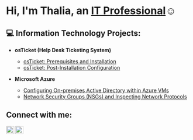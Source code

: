 <h1>Hi, I'm Thalia, an <a href="https://linkedin.com/in/thalia-l-3980a3184">IT Professional</a>☺</h1>

<h2>💻 Information Technology Projects:</h2>

- <b>osTicket (Help Desk Ticketing System)</b>
  - [osTicket: Prerequisites and Installation](https://github.com/ThaliaLeyva/osticket-prereq-install.git)
  - [osTicket: Post-Installation Configuration](https://github.com/ThaliaLeyva/post-install-config)
 
- <b>Microsoft Azure</b>
  - [Configuring On-premises Active Directory within Azure VMs](https://github.com/ThaliaLeyva/configure-ad)
  - [Network Security Groups (NSGs) and Inspecting Network Protocols](https://github.com/ThaliaLeyva/azure-network-protocols)

<h2>Connect with me:</h2>

[<img align="left" alt="Josh | LinkedIn" width="22px" src="https://cdn.jsdelivr.net/npm/simple-icons@v3/icons/linkedin.svg" />][linkedin]
[<img align="left" alt="Josh | Instagram" width="22px" src="https://cdn.jsdelivr.net/npm/simple-icons@v3/icons/instagram.svg" />][instagram]

[instagram]: https://www.instagram.com/thalialeyva_
[linkedin]: https://linkedin.com/in/thalia-l-3980a3184
